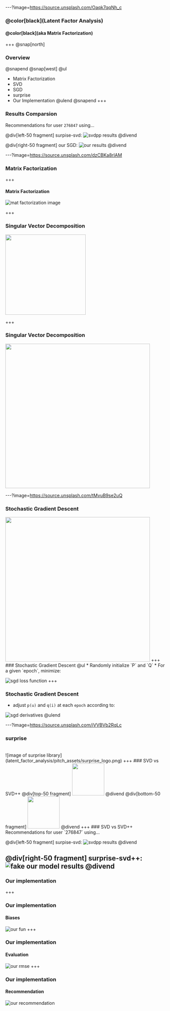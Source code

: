 ---?image=https://source.unsplash.com/Oaqk7qqNh_c
<!-- Welcome stack
_       __     __                                  __             __  
| |     / /__  / /________  ____ ___  ___     _____/ /_____ ______/ /__
| | /| / / _ \/ / ___/ __ \/ __ `__ \/ _ \   / ___/ __/ __ `/ ___/ //_/
| |/ |/ /  __/ / /__/ /_/ / / / / / /  __/  (__  ) /_/ /_/ / /__/ ,<   
|__/|__/\___/_/\___/\____/_/ /_/ /_/\___/  /____/\__/\__,_/\___/_/|_|  

-->
### @color[black](Latent Factor Analysis)
#### @color[black](aka Matrix Factorization)
+++
@snap[north]
### Overview
@snapend
@snap[west]
@ul
* Matrix Factorization
* SVD
* SGD
* surprise
* Our Implementation
@ulend
@snapend
+++
### Results Comparsion
Recommendations for user `276847` using...

@div[left-50 fragment]
surpise-svd:
![svdpp results](latent_factor_analysis/pitch_assets/svdpp_recommend.png)
@divend

@div[right-50 fragment]
our SGD:
![our results]((latent_factor_analysis/pitch_assets/our_recommendation.png))
@divend

---?image=https://source.unsplash.com/dzCBKa8rIAM
<!-- Matrix Factorization


    __  ___      __       _         ______           __             _             __  _           
   /  |/  /___ _/ /______(_)  __   / ____/___ ______/ /_____  _____(_)___  ____ _/ /_(_)___  ____
  / /|_/ / __ `/ __/ ___/ / |/_/  / /_  / __ `/ ___/ __/ __ \/ ___/ /_  / / __ `/ __/ / __ \/ __ \
 / /  / / /_/ / /_/ /  / />  <   / __/ / /_/ / /__/ /_/ /_/ / /  / / / /_/ /_/ / /_/ / /_/ / / / /
/_/  /_/\__,_/\__/_/  /_/_/|_|  /_/    \__,_/\___/\__/\____/_/  /_/ /___/\__,_/\__/_/\____/_/ /_/



-->
### Matrix Factorization
+++
#### Matrix Factorization
![mat factorization image](https://cdn-images-1.medium.com/max/1075/1*2i-GJO7JX0Yz6498jUvhEg.png)

+++
### Singular Vector Decomposition
<img src='https://hadrienj.github.io/assets/images/2.8/singular-value-decomposition.png' height = '250' />

+++
### Singular Vector Decomposition
<img src='https://research.fb.com/wp-content/uploads/2016/11/post00049_image0001.png' height = '450' />

---?image=https://source.unsplash.com/tMvuB9se2uQ
<!-- SGD stack


   _____ __________
  / ___// ____/ __ \
  \__ \/ / __/ / / /
 ___/ / /_/ / /_/ /
/____/\____/_____/  


-->
### Stochastic Gradient Descent

<img src='https://cdn-images-1.medium.com/max/800/1*Sa5kGcZIVNTLjrI8P-YsSQ.gif' width='450' />
+++
### Stochastic Gradient Descent
@ul
* Randomly initialize `P` and `Q`
* For a given `epoch`, minimize:  

![sgd loss function](latent_factor_analysis/pitch_assets/sgd_lossfun.png)
+++
### Stochastic Gradient Descent
* adjust `p(u)` and `q(i)` at each `epoch` according to:  

![sgd derivatives](latent_factor_analysis/pitch_assets/sgd_derivatives.png)
@ulend

---?image=https://source.unsplash.com/iVVBVb2RqLc
<!-- Surprise Stack


                               _         
   _______  ___________  _____(_)_______
  / ___/ / / / ___/ __ \/ ___/ / ___/ _ \
 (__  ) /_/ / /  / /_/ / /  / (__  )  __/
/____/\__,_/_/  / .___/_/  /_/____/\___/
               /_/                       

-->
### surprise
<br />
![image of surprise library](latent_factor_analysis/pitch_assets/surprise_logo.png)
+++
### SVD vs SVD++
@div[top-50 fragment]
<img src='https://github.com/ohjho/recommendation_system/raw/master/latent_factor_analysis/pitch_assets/svd_rmse.png' height = '100' />
@divend
@div[bottom-50 fragment]
<img src='https://github.com/ohjho/recommendation_system/raw/master/latent_factor_analysis/pitch_assets/svdpp_rmse.png' height = '100' />
@divend
+++
### SVD vs SVD++
Recommendations for user `276847` using...

@div[left-50 fragment]
surpise-svd:
![svdpp results](latent_factor_analysis/pitch_assets/svdpp_recommend.png)
@divend

@div[right-50 fragment]
surprise-svd++:
![fake our model results](latent_factor_analysis/pitch_assets/svd_recommend.png)
@divend
---
<!-- Our Implementation Stack


   ____                ____                __                          __        __  _           
  / __ \__  _______   /  _/___ ___  ____  / /__  ____ ___  ___  ____  / /_____ _/ /_(_)___  ____
 / / / / / / / ___/   / // __ `__ \/ __ \/ / _ \/ __ `__ \/ _ \/ __ \/ __/ __ `/ __/ / __ \/ __ \
/ /_/ / /_/ / /     _/ // / / / / / /_/ / /  __/ / / / / /  __/ / / / /_/ /_/ / /_/ / /_/ / / / /
\____/\__,_/_/     /___/_/ /_/ /_/ .___/_/\___/_/ /_/ /_/\___/_/ /_/\__/\__,_/\__/_/\____/_/ /_/
                                /_/                                                              

-->
### Our implementation
+++
### Our implementation
#### Biases
![our fun](latent_factor_analysis/pitch_assets/our_math.png)
+++
### Our implementation
#### Evaluation
![our rmse](latent_factor_analysis/pitch_assets/our_rmse.png)
+++
### Our implementation
#### Recommendation
![our recommendation](latent_factor_analysis/pitch_assets/our_recommendation.png)
